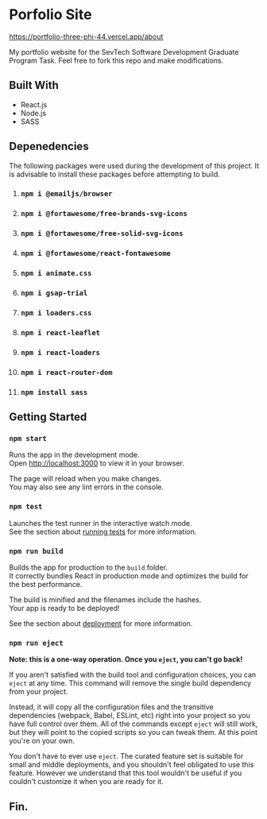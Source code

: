 # Porfolio Site

https://portfolio-three-phi-44.vercel.app/about

My portfolio website for the SevTech Software Development Graduate Program Task. Feel free to fork this repo and make modifications.

## Built With

- React.js
- Node.js
- SASS

## Depenedencies

The following packages were used during the development of this project. It is advisable to install these packages before attempting to build.

1.  ### `npm i @emailjs/browser`

2.  ### `npm i @fortawesome/free-brands-svg-icons`
3.  ### `npm i @fortawesome/free-solid-svg-icons`
4.  ### `npm i @fortawesome/react-fontawesome`
5.  ### `npm i animate.css`
6.  ### `npm i gsap-trial`
7.  ### `npm i loaders.css`
8.  ### `npm i react-leaflet`
9.  ### `npm i react-loaders`
10. ### `npm i react-router-dom`
11. ### `npm install sass`

## Getting Started

### `npm start`

Runs the app in the development mode.\
Open [http://localhost:3000](http://localhost:3000) to view it in your browser.

The page will reload when you make changes.\
You may also see any lint errors in the console.

### `npm test`

Launches the test runner in the interactive watch mode.\
See the section about [running tests](https://facebook.github.io/create-react-app/docs/running-tests) for more information.

### `npm run build`

Builds the app for production to the `build` folder.\
It correctly bundles React in production mode and optimizes the build for the best performance.

The build is minified and the filenames include the hashes.\
Your app is ready to be deployed!

See the section about [deployment](https://facebook.github.io/create-react-app/docs/deployment) for more information.

### `npm run eject`

**Note: this is a one-way operation. Once you `eject`, you can't go back!**

If you aren't satisfied with the build tool and configuration choices, you can `eject` at any time. This command will remove the single build dependency from your project.

Instead, it will copy all the configuration files and the transitive dependencies (webpack, Babel, ESLint, etc) right into your project so you have full control over them. All of the commands except `eject` will still work, but they will point to the copied scripts so you can tweak them. At this point you're on your own.

You don't have to ever use `eject`. The curated feature set is suitable for small and middle deployments, and you shouldn't feel obligated to use this feature. However we understand that this tool wouldn't be useful if you couldn't customize it when you are ready for it.

## Fin.
